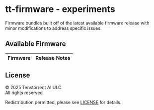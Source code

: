 # tt-firmware - experiments
Firmware bundles built off of the latest available firmware release with minor modifications to address specific issues.

## Available Firmware

| Firmware | Release Notes |
| --- | --- | 


## License
© 2025 Tenstorrent AI ULC<br/>
All rights reserved

Redistribution permitted, please see [LICENSE](LICENSE) for details.
